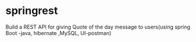 # springrest
Build a REST API for giving Quote of the day message to users(using spring Boot -java, hibernate ,MySQL, UI-postman)
